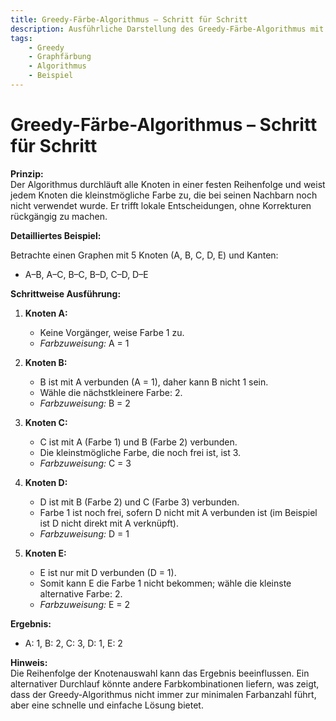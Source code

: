 ```yaml
---
title: Greedy-Färbe-Algorithmus – Schritt für Schritt
description: Ausführliche Darstellung des Greedy-Färbe-Algorithmus mit einem detaillierten Beispiel, das jeden Schritt und die Auswirkungen auf die Farbzuweisungen zeigt.
tags:
    - Greedy
    - Graphfärbung
    - Algorithmus
    - Beispiel
---
```


# Greedy-Färbe-Algorithmus – Schritt für Schritt

**Prinzip:**  
Der Algorithmus durchläuft alle Knoten in einer festen Reihenfolge und weist jedem Knoten die kleinstmögliche Farbe zu, die bei seinen Nachbarn noch nicht verwendet wurde. Er trifft lokale Entscheidungen, ohne Korrekturen rückgängig zu machen.

**Detailliertes Beispiel:**  

Betrachte einen Graphen mit 5 Knoten (A, B, C, D, E) und Kanten:  
- A–B, A–C, B–C, B–D, C–D, D–E

**Schrittweise Ausführung:**

1. **Knoten A:**  
   - Keine Vorgänger, weise Farbe 1 zu.  
   - *Farbzuweisung:* A = 1

2. **Knoten B:**  
   - B ist mit A verbunden (A = 1), daher kann B nicht 1 sein.  
   - Wähle die nächstkleinere Farbe: 2.  
   - *Farbzuweisung:* B = 2

3. **Knoten C:**  
   - C ist mit A (Farbe 1) und B (Farbe 2) verbunden.  
   - Die kleinstmögliche Farbe, die noch frei ist, ist 3.  
   - *Farbzuweisung:* C = 3

4. **Knoten D:**  
   - D ist mit B (Farbe 2) und C (Farbe 3) verbunden.  
   - Farbe 1 ist noch frei, sofern D nicht mit A verbunden ist (im Beispiel ist D nicht direkt mit A verknüpft).  
   - *Farbzuweisung:* D = 1

5. **Knoten E:**  
   - E ist nur mit D verbunden (D = 1).  
   - Somit kann E die Farbe 1 nicht bekommen; wähle die kleinste alternative Farbe: 2.  
   - *Farbzuweisung:* E = 2

**Ergebnis:**  
- A: 1, B: 2, C: 3, D: 1, E: 2

**Hinweis:**  
Die Reihenfolge der Knotenauswahl kann das Ergebnis beeinflussen. Ein alternativer Durchlauf könnte andere Farbkombinationen liefern, was zeigt, dass der Greedy-Algorithmus nicht immer zur minimalen Farbanzahl führt, aber eine schnelle und einfache Lösung bietet.

